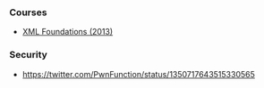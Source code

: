 ### Courses

- [XML Foundations (2013)](http://dret.net/lectures/xml-fall13)

### Security

- https://twitter.com/PwnFunction/status/1350717643515330565
